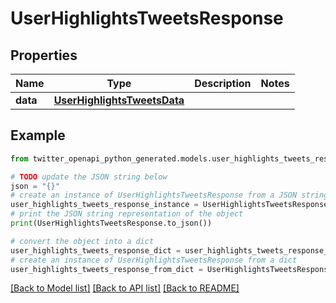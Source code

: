 # UserHighlightsTweetsResponse


## Properties

Name | Type | Description | Notes
------------ | ------------- | ------------- | -------------
**data** | [**UserHighlightsTweetsData**](UserHighlightsTweetsData.md) |  | 

## Example

```python
from twitter_openapi_python_generated.models.user_highlights_tweets_response import UserHighlightsTweetsResponse

# TODO update the JSON string below
json = "{}"
# create an instance of UserHighlightsTweetsResponse from a JSON string
user_highlights_tweets_response_instance = UserHighlightsTweetsResponse.from_json(json)
# print the JSON string representation of the object
print(UserHighlightsTweetsResponse.to_json())

# convert the object into a dict
user_highlights_tweets_response_dict = user_highlights_tweets_response_instance.to_dict()
# create an instance of UserHighlightsTweetsResponse from a dict
user_highlights_tweets_response_from_dict = UserHighlightsTweetsResponse.from_dict(user_highlights_tweets_response_dict)
```
[[Back to Model list]](../README.md#documentation-for-models) [[Back to API list]](../README.md#documentation-for-api-endpoints) [[Back to README]](../README.md)


